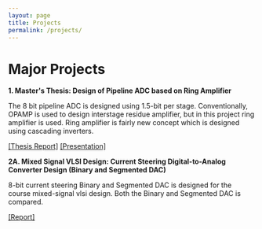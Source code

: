 ```yaml
---
layout: page
title: Projects
permalink: /projects/
---
```

<h1> Major Projects </h1> 





**1. Master's Thesis: Design of Pipeline ADC based on Ring Amplifier** 


The 8 bit pipeline ADC is designed using 1.5-bit per stage. Conventionally, OPAMP is used to design interstage residue amplifier, but in this project ring amplifier is used. Ring amplifier is fairly new concept which is designed using cascading inverters. 

[[Thesis Report]](MTP2_Thesis_SagarZoting_203070064.pdf)
[[Presentation]](Presentation.pdf)


**2A. Mixed Signal VLSI Design: Current Steering Digital-to-Analog Converter Design (Binary and Segmented DAC)** 

8-bit current steering Binary and Segmented DAC is designed for the course mixed-signal vlsi design. Both the Binary and Segmented DAC is compared.

[[Report]](203070064_SagarZoting_Ajinkya_Project.pdf)
